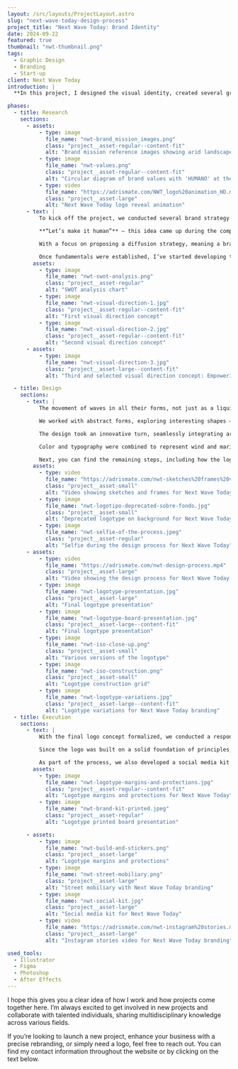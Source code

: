 ```yaml
---
layout: /src/layouts/ProjectLayout.astro
slug: "next-wave-today-design-process"
project_title: "Next Wave Today: Brand Identity"
date: 2024-09-22
featured: true
thumbnail: "nwt-thumbnail.png"
tags:
  - Graphic Design
  - Branding
  - Start-up
client: Next Wave Today
introduction: |
  **In this project, I designed the visual identity, created several graphic applications, and developed a comprehensive style guide for the Next Wave Today brand. This tech startup aims to promote and implement learning about both current and emerging technologies for everyone. I also had the privilege of collaborating with Albert González, a renowned Creative Director known for his work in photography and video, throughout this journey.**

phases:
  - title: Research
    sections:
      - assets:
          - type: image
            file_name: "nwt-brand_mission_images.png"
            class: "project__asset-regular--content-fit"
            alt: "Brand mission reference images showing arid landscapes, waves, and natural forms"
          - type: image
            file_name: "nwt-values.png"
            class: "project__asset-regular--content-fit"
            alt: "Circular diagram of brand values with 'HUMANO' at the center"
          - type: video
            file_name: "https://adrismate.com/NWT_logo%20animation_HD.mp4"
            class: "project__asset-large"
            alt: "Next Wave Today logo reveal animation"
      - text: |
          To kick off the project, we conducted several brand strategy and brainstorming sessions. Since the client had already provided the brand name, we worked from a base that included a concept map, a list of keywords, three user personas, and, in that order, the brand’s personality and values.

          **“Let’s make it human”** — this idea came up during the competitive analysis. The competition was aggressive and overwhelming, generating a lot of noise. To break away from that, we decided to shift our approach by placing the user at the center of our decisions.

          With a focus on proposing a diffusion strategy, meaning a brand message strong enough to stand out in the market, a SWOT analysis was conducted.

          Once fundamentals were established, I’ve started developing three different visual directions with different core values. “Empowering Tomorrow’s Minds” in warm orange tones, was selected as the rule concept for the rest of the project. Logotypes are always a crucial part of a brand identity project since multiple values are arranged in one single symbol. Part of the challenge was the 3 words of the naming getting mixed together with it. But not impossible.
        assets:
          - type: image
            file_name: "nwt-swot-analysis.png"
            class: "project__asset-regular"
            alt: "SWOT analysis chart"
          - type: image
            file_name: "nwt-visual-direction-1.jpg"
            class: "project__asset-regular--content-fit"
            alt: "First visual direction concept"
          - type: image
            file_name: "nwt-visual-direction-2.jpg"
            class: "project__asset-regular--content-fit"
            alt: "Second visual direction concept"
      - assets:
          - type: image
            file_name: "nwt-visual-direction-3.jpg"
            class: "project__asset-large--content-fit"
            alt: "Third and selected visual direction concept: Empowering Tomorrow’s Minds"

  - title: Design
    sections:
      - text: |
          The movement of waves in all their forms, not just as a liquid, but also how they form, behave in different environments, and exist in other states, was studied to gain a deeper understanding of the abstract nature, part of the idea behind the phrase “next wave today”.

          We worked with abstract forms, exploring interesting shapes – wavy and curved rather than straight lines.

          The design took an innovative turn, seamlessly integrating artificial intelligence into our daily lives. This integration made it more relatable, personal, and accessible, eliminating the feeling of complexity or distance and bringing the future into the present.

          Color and typography were combined to represent wind and marine energy, which are still evident in the abstract and meticulously shaped forms of the rocks, maintaining that energetic wave. The warm yet vibrant orange, complemented by the horizon blue, along with the more neutral secondary colors, were carefully selected to represent the fusion of technology with extraordinary arid landscapes, brimming with energy.

          Next, you can find the remaining steps, including how the logotype appears in its various versions and how it’s relevant to both the real and digital worlds.
        assets:
          - type: video
            file_name: "https://adrismate.com/nwt-sketches%20frames%20video.m4v"
            class: "project__asset-small"
            alt: "Video showing sketches and frames for Next Wave Today branding process"
          - type: image
            file_name: "nwt-logotipo-deprecated-sobre-fondo.jpg"
            class: "project__asset-small"
            alt: "Deprecated logotype on background for Next Wave Today"
          - type: image
            file_name: "nwt-selfie-of-the-process.jpeg"
            class: "project__asset-regular"
            alt: "Selfie during the design process for Next Wave Today"
      - assets:
          - type: video
            file_name: "https://adrismate.com/nwt-design-process.mp4"
            class: "project__asset-large"
            alt: "Video showing the design process for Next Wave Today logotype"
          - type: image
            file_name: "nwt-logotype-presentation.jpg"
            class: "project__asset-large"
            alt: "Final logotype presentation"
          - type: image
            file_name: "nwt-logotype-board-presentation.jpg"
            class: "project__asset-large--content-fit"
            alt: "Final logotype presentation"
          - type: image
            file_name: "nwt-iso-close-up.png"
            class: "project__asset-small"
            alt: "Various versions of the logotype"
          - type: image
            file_name: "nwt-iso-construction.png"
            class: "project__asset-small"
            alt: "Logotype construction grid"
          - type: image
            file_name: "nwt-logotype-variations.jpg"
            class: "project__asset-large--content-fit"
            alt: "Logotype variations for Next Wave Today branding"
  - title: Execution
    sections:
      - text: |
          With the final logo concept formalized, we conducted a responsive study to ensure it displayed well at any size and across all mediums, whether on paper or digital screens. As seen, the central axis lines posed a problem when the logo was significantly reduced, so an adaptation was made to prevent unwanted effects.

          Since the logo was built on a solid foundation of principles, its evolution into the final form allowed us to create an animated version (video) for a seamless and natural presentation.

          As part of the process, we also developed a social media kit for Instagram and X (Twitter). This included a series of templates for posts and a static version for stories, with an animated variant that allows for flexible information placement in a continuous loop. Profile pictures and headers for social media were also included.
        assets:
          - type: image
            file_name: "nwt-logotype-margins-and-protections.jpg"
            class: "project__asset-regular--content-fit"
            alt: "Logotype margins and protections for Next Wave Today"
          - type: image
            file_name: "nwt-brand-kit-printed.jpeg"
            class: "project__asset-regular"
            alt: "Logotype printed board presentation"

      - assets:
          - type: image
            file_name: "nwt-build-and-stickers.png"
            class: "project__asset-large"
            alt: "Logotype margins and protections"
          - type: image
            file_name: "nwt-street-mobiliary.png"
            class: "project__asset-large"
            alt: "Street mobiliary with Next Wave Today branding"
          - type: image
            file_name: "nwt-social-kit.jpg"
            class: "project__asset-large"
            alt: "Social media kit for Next Wave Today"
          - type: video
            file_name: "https://adrismate.com/nwt-instagram%20stories.mp4"
            class: "project__asset-large"
            alt: "Instagram stories video for Next Wave Today branding"

used_tools:
  - Illustrator
  - Figma
  - Photoshop
  - After Effects
---
```


I hope this gives you a clear idea of how I work and how projects come together here. I’m always excited to get involved in new projects and collaborate with talented individuals, sharing multidisciplinary knowledge across various fields.

If you’re looking to launch a new project, enhance your business with a precise rebranding, or simply need a logo, feel free to reach out. You can find my contact information throughout the website or by clicking on the text below.
